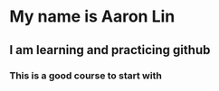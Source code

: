 # My name is Aaron Lin
## I am learning and practicing github
### This is a good course to start with
